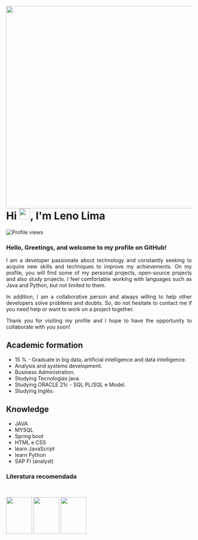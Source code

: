 <img align="right" height="550em" src="https://raw.githubusercontent.com/gist/girlenolima/05b1180696f706caec810ef368283469/raw/d202f01655ce28c22ccfd8829a60c41adaadbaa2/gitcar.svg"/>

<h1 align="left">Hi <img src="https://raw.githubusercontent.com/kaueMarques/kaueMarques/master/hi.gif" height="30px">, I'm Leno Lima</h1>

<p align="left"> <img src="https://komarev.com/ghpvc/?username=girlenolima&color=yellow" alt="Profile views" /> </p>



### <div align="justify"> Hello, Greetings, and welcome to my profile on GitHub!</div>

<div align="justify"> I am a developer passionate about technology and constantly seeking to acquire new skills and techniques to improve my achievements. On my profile, you will find some of my personal projects, open-source projects and also study projects. I feel comfortable working with languages such as Java and Python, but not limited to them.</div>
<p>
<div align="justify"> In addition, I am a collaborative person and always willing to help other developers solve problems and doubts. So, do not hesitate to contact me if you need help or want to work on a project together.</div>
<p>
<div align="justify"> Thank you for visiting my profile and I hope to have the opportunity to collaborate with you soon!</div>
<p>
  
Academic formation
---

-  15 % - Graduate in big data, artificial intelligence and data intelligence.
- Analysis and systems development.
- Business Administration.
- Studying Tecnologias java.
- Studying ORACLE 21c -  SQL PL/SQL e Model.
- Studying Inglês.


Knowledge
---
- JAVA
- MYSQL
- Spring boot
- HTML  e CSS
- learn JavaScript
- learn Python
- SAP FI (analyst)




### Literatura recomendada

##
<div style="display: inline_block"><br>
  <img align="center" height="100" width="70" src="https://user-images.githubusercontent.com/75032231/145129561-39355a1e-b1c8-4da1-8df0-309cc0b71b4a.png">
  <img align="center" height="100" width="70" src="https://images-na.ssl-images-amazon.com/images/I/81RXMnEXrdL.jpg">
  <img align="center" height="100" width="70" src="https://images-na.ssl-images-amazon.com/images/I/7174cBVwjsL.jpg">
</div>



##

  


